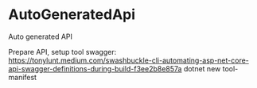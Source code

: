 # AutoGeneratedApi
Auto generated API

Prepare API, setup tool swagger:
https://tonylunt.medium.com/swashbuckle-cli-automating-asp-net-core-api-swagger-definitions-during-build-f3ee2b8e857a
dotnet new tool-manifest